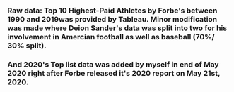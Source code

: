 ### Raw data: Top 10 Highest-Paid Athletes by Forbe's between 1990 and 2019was provided by Tableau.  Minor modification was made where Deion Sander's data was split into two for his involvement in Amercian football as well as baseball (70%/ 30%  split).
### And 2020's Top list data was added by myself in end of May 2020 right after Forbe released it's 2020 report on May 21st, 2020.
